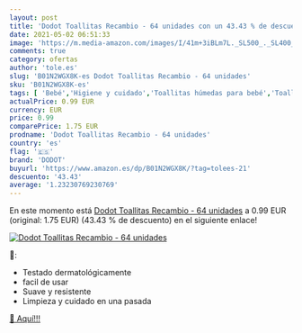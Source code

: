 ```yaml
---
layout: post
title: 'Dodot Toallitas Recambio - 64 unidades con un 43.43 % de descuento'
date: 2021-05-02 06:51:33
image: 'https://m.media-amazon.com/images/I/41m+3iBLm7L._SL500_._SL400_.jpg'
comments: true
category: ofertas
author: 'tole.es'
slug: 'B01N2WGX8K-es Dodot Toallitas Recambio - 64 unidades'
sku: 'B01N2WGX8K-es'
tags: [ 'Bebé','Higiene y cuidado','Toallitas húmedas para bebé','Toallitas y accesorios para bebé','dodot', ]
actualPrice: 0.99 EUR
currency: EUR
price: 0.99
comparePrice: 1.75 EUR
prodname: 'Dodot Toallitas Recambio - 64 unidades'
country: 'es'
flag: '🇪🇸'
brand: 'DODOT'
buyurl: 'https://www.amazon.es/dp/B01N2WGX8K/?tag=tolees-21'
descuento: '43.43'
average: '1.23230769230769'
---
```


En este momento está [Dodot Toallitas Recambio - 64 unidades](https://www.amazon.es/dp/B01N2WGX8K/?tag=tolees-21) a 0.99 EUR (original: 1.75 EUR) (43.43 %  de descuento) en el siguiente enlace!

[![Dodot Toallitas Recambio - 64 unidades](https://m.media-amazon.com/images/I/41m+3iBLm7L._SL500_._SL400_.jpg)](https://www.amazon.es/dp/B01N2WGX8K/?tag=tolees-21)

🔎:

- Testado dermatológicamente
- facil de usar
- Suave y resistente
- Limpieza y cuidado en una pasada

[🛒 Aquí!!!](https://www.amazon.es/dp/B01N2WGX8K/?tag=tolees-21)

